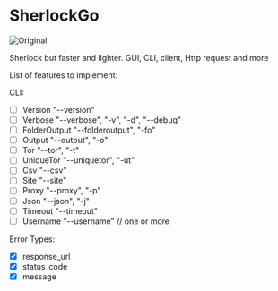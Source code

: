 # SherlockGo

![Original](https://github.com/sherlock-project/sherlock)

Sherlock but faster and lighter. GUI, CLI, client, Http request and more

List of features to implement:

CLI:

- [ ] Version "--version"
- [ ] Verbose "--verbose", "-v", "-d", "--debug"
- [ ] FolderOutput "--folderoutput", "-fo"
- [ ] Output  "--output", "-o"
- [ ] Tor "--tor", "-t"
- [ ] UniqueTor "--uniquetor", "-ut"
- [ ] Csv "--csv"
- [ ] Site "--site"
- [ ] Proxy "--proxy", "-p"
- [ ] Json "--json", "-j"
- [ ] Timeout "--timeout"
- [ ] Username "--username" // one or more

Error Types:

- [x] response_url
- [x] status_code
- [x] message
